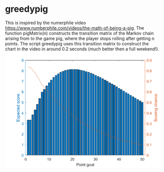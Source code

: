# greedypig
This is inspired by the numerphile video https://www.numberphile.com/videos/the-math-of-being-a-pig.
The function pigMatrix(n) constructs the transition matrix of the Markov chain arising from to the game pig, where the player stops rolling after getting n points.
The script greedypig uses this transition matrix to construct the chart in the video in around 0.2 seconds (much better then a full weekend!).
![Example](pigchart.bmp)
